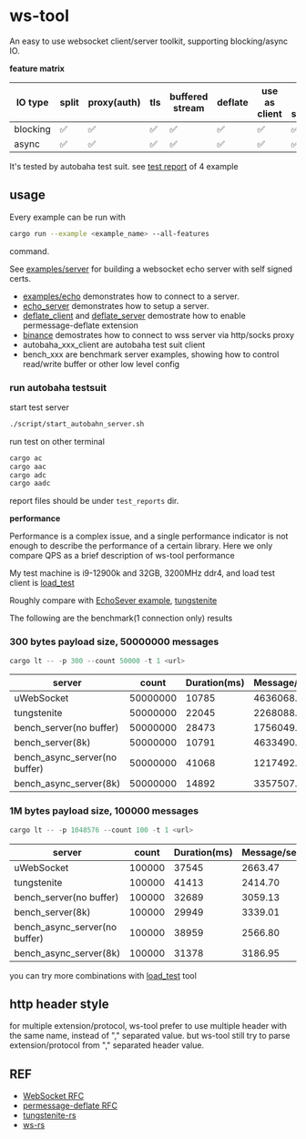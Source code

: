 # ws-tool

An easy to use websocket client/server toolkit, supporting blocking/async IO.

**feature matrix**

| IO type  | split | proxy(auth) | tls | buffered  stream | deflate | use as client | use as server |
| -------- | ----- | ----------- | --- | ---------------- | ------- | ------------- | ------------- |
| blocking | ✅     | ✅           | ✅   | ✅                | ✅       | ✅             | ✅             |
| async    | ✅     | ✅           | ✅   | ✅                | ✅       | ✅             | ✅             |


It's tested by autobaha test suit. see [test report](https://privaterookie.github.io/ws-tool-stat/clients/index.html) of 4 example



## usage

Every example can be run with

```bash
cargo run --example <example_name> --all-features
```
command.

See [examples/server](examples/server.rs) for building a websocket echo server with self signed certs.

- [examples/echo](examples/echo.rs) demonstrates how to connect to a server.
- [echo_server](examples/echo_server.rs) demonstrates how to setup a server.
- [deflate_client](examples/deflate_client.rs) and [deflate_server](examples/deflate_server.rs) demostrate how to enable permessage-deflate extension
- [binance](examples/binance.rs) demostrates how to connect to wss server via http/socks proxy
- autobaha_xxx_client are autobaha test suit client
- bench_xxx are benchmark server examples, showing how to control read/write buffer or other low level config


### run autobaha testsuit

start test server

```bash
./script/start_autobahn_server.sh
```

run test on other terminal

```bash
cargo ac
cargo aac
cargo adc
cargo aadc
```

report files should be under `test_reports` dir.

**performance**


Performance is a complex issue, and a single performance indicator is not enough to describe the performance of a certain library. Here we only compare QPS as a brief description of ws-tool performance

My test machine is i9-12900k and 32GB, 3200MHz ddr4, and load test client is [load_test](./examples/load_test.rs)

Roughly compare with [EchoSever example](https://github.com/uNetworking/uWebSockets/blob/master/examples/EchoServer.cpp),  [tungstenite](./examples/bench_tungstenite.rs)


The following are the benchmark(1 connection only) results


### 300 bytes payload size, 50000000 messages

```rust
cargo lt -- -p 300 --count 50000 -t 1 <url>
```

| server                        | count    | Duration(ms) | Message/sec |
| ----------------------------- | -------- | ------------ | ----------- |
| uWebSocket                    | 50000000 | 10785        | 4636068.61  |
| tungstenite                   | 50000000 | 22045        | 2268088.00  |
| bench_server(no buffer)       | 50000000 | 28473        | 1756049.59  |
| bench_server(8k)              | 50000000 | 10791        | 4633490.87  |
| bench_async_server(no buffer) | 50000000 | 41068        | 1217492.94  |
| bench_async_server(8k)        | 50000000 | 14892        | 3357507.39  |


### 1M bytes payload size, 100000 messages

```rust
cargo lt -- -p 1048576 --count 100 -t 1 <url>
```

| server                        | count  | Duration(ms) | Message/sec |
| ----------------------------- | ------ | ------------ | ----------- |
| uWebSocket                    | 100000 | 37545        | 2663.47     |
| tungstenite                   | 100000 | 41413        | 2414.70     |
| bench_server(no buffer)       | 100000 | 32689        | 3059.13     |
| bench_server(8k)              | 100000 | 29949        | 3339.01     |
| bench_async_server(no buffer) | 100000 | 38959        | 2566.80     |
| bench_async_server(8k)        | 100000 | 31378        | 3186.95     |



you can try more combinations with [load_test](./examples/load_test.rs) tool

## http header style

for multiple extension/protocol, ws-tool prefer to use multiple header with the same name, instead of "," separated value.
but ws-tool still try to parse extension/protocol from "," separated header value.


## REF

- [WebSocket RFC](https://datatracker.ietf.org/doc/html/rfc6455)
- [permessage-deflate RFC](https://datatracker.ietf.org/doc/html/rfc7692)
- [tungstenite-rs](https://github.com/snapview/tungstenite-rs)
- [ws-rs](https://github.com/housleyjk/ws-rs)
